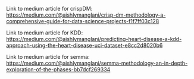 
Link to medium article for crispDM: https://medium.com/@aishlymanglani/crisp-dm-methodology-a-comprehensive-guide-for-data-science-projects-f1f7ff03c128

Link to medium article for KDD: https://medium.com/@aishlymanglani/predicting-heart-disease-a-kdd-approach-using-the-heart-disease-uci-dataset-e8cc2d8020b6

Link to medium article for semma: https://medium.com/@aishlymanglani/semma-methodology-an-in-depth-exploration-of-the-phases-bb7dcf269334

